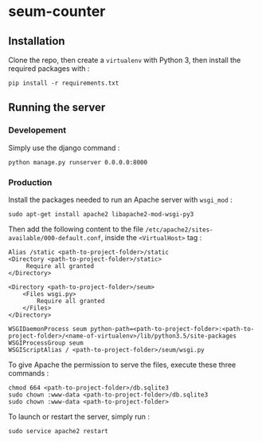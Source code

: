 # seum-counter

## Installation

Clone the repo, then create a `virtualenv` with Python 3, then install the required packages with :

    pip install -r requirements.txt

## Running the server

### Developement

Simply use the django command :

    python manage.py runserver 0.0.0.0:8000

### Production

Install the packages needed to run an Apache server with `wsgi_mod` :

    sudo apt-get install apache2 libapache2-mod-wsgi-py3

Then add the following content to the file `/etc/apache2/sites-available/000-default.conf`, inside the `<VirtualHost>` tag :

    Alias /static <path-to-project-folder>/static
    <Directory <path-to-project-folder>/static>
         Require all granted
    </Directory>

    <Directory <path-to-project-folder>/seum>
        <Files wsgi.py>
            Require all granted
        </Files>
    </Directory>

    WSGIDaemonProcess seum python-path=<path-to-project-folder>:<path-to-project-folder>/<name-of-virtualenv>/lib/python3.5/site-packages
    WSGIProcessGroup seum
    WSGIScriptAlias / <path-to-project-folder>/seum/wsgi.py

To give Apache the permission to serve the files, execute these three commands :

    chmod 664 <path-to-project-folder>/db.sqlite3
    sudo chown :www-data <path-to-project-folder>/db.sqlite3
    sudo chown :www-data <path-to-project-folder>

To launch or restart the server, simply run :

    sudo service apache2 restart
